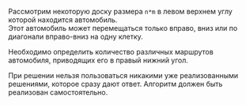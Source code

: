 Рассмотрим некоторую доску размера `n*m` в левом верхнем углу которой находится автомобиль.  
Этот автомобиль может перемещаться только вправо, вниз или по диагонали вправо-вниз на одну клетку.  

Необходимо определить количество различных маршрутов автомобиля, приводящих его в правый нижний угол.

При решении нельзя пользоваться никакими уже реализованными решениями, которое сразу дают ответ.
Алгоритм должен быть реализован самостоятельно.
